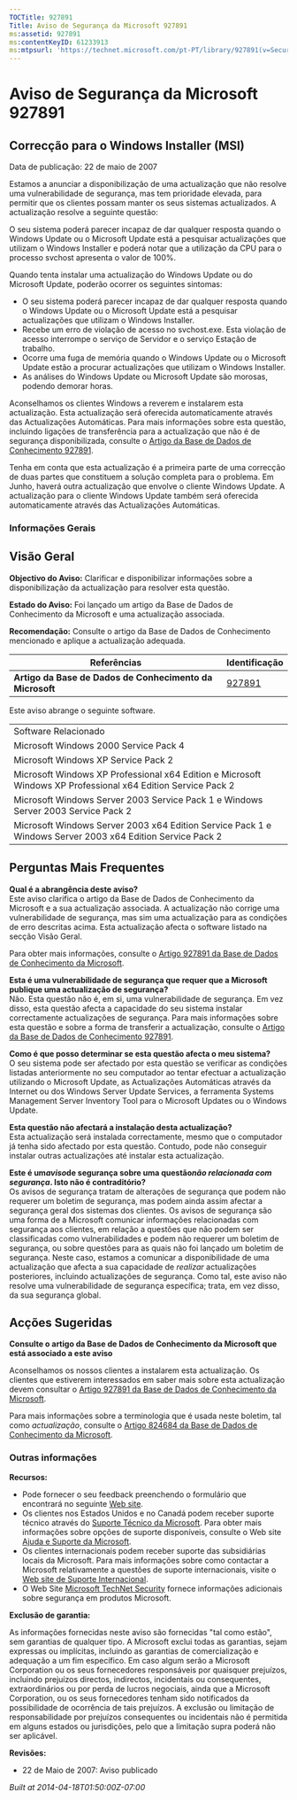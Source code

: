 ```yaml
---
TOCTitle: 927891
Title: Aviso de Segurança da Microsoft 927891
ms:assetid: 927891
ms:contentKeyID: 61233913
ms:mtpsurl: 'https://technet.microsoft.com/pt-PT/library/927891(v=Security.10)'
---
```




Aviso de Segurança da Microsoft 927891
======================================

Correcção para o Windows Installer (MSI)
----------------------------------------

Data de publicação: 22 de maio de 2007

Estamos a anunciar a disponibilização de uma actualização que não resolve uma vulnerabilidade de segurança, mas tem prioridade elevada, para permitir que os clientes possam manter os seus sistemas actualizados. A actualização resolve a seguinte questão:

O seu sistema poderá parecer incapaz de dar qualquer resposta quando o Windows Update ou o Microsoft Update está a pesquisar actualizações que utilizam o Windows Installer e poderá notar que a utilização da CPU para o processo svchost apresenta o valor de 100%.

Quando tenta instalar uma actualização do Windows Update ou do Microsoft Update, poderão ocorrer os seguintes sintomas:

-   O seu sistema poderá parecer incapaz de dar qualquer resposta quando o Windows Update ou o Microsoft Update está a pesquisar actualizações que utilizam o Windows Installer.
-   Recebe um erro de violação de acesso no svchost.exe. Esta violação de acesso interrompe o serviço de Servidor e o serviço Estação de trabalho.
-   Ocorre uma fuga de memória quando o Windows Update ou o Microsoft Update estão a procurar actualizações que utilizam o Windows Installer.
-   As análises do Windows Update ou Microsoft Update são morosas, podendo demorar horas.

Aconselhamos os clientes Windows a reverem e instalarem esta actualização. Esta actualização será oferecida automaticamente através das Actualizações Automáticas. Para mais informações sobre esta questão, incluindo ligações de transferência para a actualização que não é de segurança disponibilizada, consulte o [Artigo da Base de Dados de Conhecimento 927891](http://support.microsoft.com/kb/927891).

Tenha em conta que esta actualização é a primeira parte de uma correcção de duas partes que constituem a solução completa para o problema. Em Junho, haverá outra actualização que envolve o cliente Windows Update. A actualização para o cliente Windows Update também será oferecida automaticamente através das Actualizações Automáticas.

### Informações Gerais

Visão Geral
-----------


**Objectivo do Aviso:** Clarificar e disponibilizar informações sobre a disponibilização da actualização para resolver esta questão.

**Estado do Aviso:** Foi lançado um artigo da Base de Dados de Conhecimento da Microsoft e uma actualização associada.

**Recomendação:** Consulte o artigo da Base de Dados de Conhecimento mencionado e aplique a actualização adequada.

| Referências                                              | Identificação                                    |
|----------------------------------------------------------|--------------------------------------------------|
| **Artigo da Base de Dados de Conhecimento da Microsoft** | [927891](http://support.microsoft.com/kb/927891) |

Este aviso abrange o seguinte software.

|                                                                                                              |
|--------------------------------------------------------------------------------------------------------------|
| Software Relacionado                                                                                         |
| Microsoft Windows 2000 Service Pack 4                                                                        |
| Microsoft Windows XP Service Pack 2                                                                          |
| Microsoft Windows XP Professional x64 Edition e Microsoft Windows XP Professional x64 Edition Service Pack 2 |
| Microsoft Windows Server 2003 Service Pack 1 e Windows Server 2003 Service Pack 2                            |
| Microsoft Windows Server 2003 x64 Edition Service Pack 1 e Windows Server 2003 x64 Edition Service Pack 2    |

Perguntas Mais Frequentes
-------------------------


**Qual é a abrangência deste aviso?**  
Este aviso clarifica o artigo da Base de Dados de Conhecimento da Microsoft e a sua actualização associada. A actualização não corrige uma vulnerabilidade de segurança, mas sim uma actualização para as condições de erro descritas acima. Esta actualização afecta o software listado na secção Visão Geral.

Para obter mais informações, consulte o [Artigo 927891 da Base de Dados de Conhecimento da Microsoft](http://support.microsoft.com/kb/927891).

**Esta é uma vulnerabilidade de segurança que requer que a Microsoft publique uma actualização de segurança?**  
Não. Esta questão não é, em si, uma vulnerabilidade de segurança. Em vez disso, esta questão afecta a capacidade do seu sistema instalar correctamente actualizações de segurança. Para mais informações sobre esta questão e sobre a forma de transferir a actualização, consulte o [Artigo da Base de Dados de Conhecimento 927891](http://support.microsoft.com/kb/927891).

**Como é que posso determinar se esta questão afecta o meu sistema?**  
O seu sistema pode ser afectado por esta questão se verificar as condições listadas anteriormente no seu computador ao tentar efectuar a actualização utilizando o Microsoft Update, as Actualizações Automáticas através da Internet ou dos Windows Server Update Services, a ferramenta Systems Management Server Inventory Tool para o Microsoft Updates ou o Windows Update.

**Esta questão não afectará a instalação desta actualização?**  
Esta actualização será instalada correctamente, mesmo que o computador já tenha sido afectado por esta questão. Contudo, pode não conseguir instalar outras actualizações até instalar esta actualização.

**Este é um*aviso*de segurança sobre uma questão*não relacionada com segurança*. Isto não é contraditório?**  
Os avisos de segurança tratam de alterações de segurança que podem não requerer um boletim de segurança, mas podem ainda assim afectar a segurança geral dos sistemas dos clientes. Os avisos de segurança são uma forma de a Microsoft comunicar informações relacionadas com segurança aos clientes, em relação a questões que não podem ser classificadas como vulnerabilidades e podem não requerer um boletim de segurança, ou sobre questões para as quais não foi lançado um boletim de segurança. Neste caso, estamos a comunicar a disponibilidade de uma actualização que afecta a sua capacidade de *realizar* actualizações posteriores, incluindo actualizações de segurança. Como tal, este aviso não resolve uma vulnerabilidade de segurança específica; trata, em vez disso, da sua segurança global.

Acções Sugeridas
----------------


**Consulte o artigo da Base de Dados de Conhecimento da Microsoft que está associado a este aviso**

Aconselhamos os nossos clientes a instalarem esta actualização. Os clientes que estiverem interessados em saber mais sobre esta actualização devem consultar o [Artigo 927891 da Base de Dados de Conhecimento da Microsoft](http://support.microsoft.com/kb/927891).

Para mais informações sobre a terminologia que é usada neste boletim, tal como *actualização*, consulte o [Artigo 824684 da Base de Dados de Conhecimento da Microsoft](http://support.microsoft.com/kb/824684/pt).

### Outras informações

**Recursos:**

-   Pode fornecer o seu feedback preenchendo o formulário que encontrará no seguinte [Web site](https://support.microsoft.com/common/survey.aspx?scid=sw;en;1257&amp;showpage=1&amp;ws=technet&amp;sd=tech).
-   Os clientes nos Estados Unidos e no Canadá podem receber suporte técnico através do [Suporte Técnico da Microsoft](http://go.microsoft.com/fwlink/?linkid=21131). Para obter mais informações sobre opções de suporte disponíveis, consulte o Web site [Ajuda e Suporte da Microsoft](http://support.microsoft.com/ln=pt-pt).
-   Os clientes internacionais podem receber suporte das subsidiárias locais da Microsoft. Para mais informações sobre como contactar a Microsoft relativamente a questões de suporte internacionais, visite o [Web site de Suporte Internacional](http://go.microsoft.com/fwlink/?linkid=21155).
-   O Web Site [Microsoft TechNet Security](http://go.microsoft.com/fwlink/?linkid=21132) fornece informações adicionais sobre segurança em produtos Microsoft.

**Exclusão de garantia:**

As informações fornecidas neste aviso são fornecidas "tal como estão", sem garantias de qualquer tipo. A Microsoft exclui todas as garantias, sejam expressas ou implícitas, incluindo as garantias de comercialização e adequação a um fim específico. Em caso algum serão a Microsoft Corporation ou os seus fornecedores responsáveis por quaisquer prejuízos, incluindo prejuízos directos, indirectos, incidentais ou consequentes, extraordinários ou por perda de lucros negociais, ainda que a Microsoft Corporation, ou os seus fornecedores tenham sido notificados da possibilidade de ocorrência de tais prejuízos. A exclusão ou limitação de responsabilidade por prejuízos consequentes ou incidentais não é permitida em alguns estados ou jurisdições, pelo que a limitação supra poderá não ser aplicável.

**Revisões:**

-   22 de Maio de 2007: Aviso publicado

*Built at 2014-04-18T01:50:00Z-07:00*
